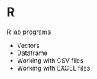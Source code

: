 # R

R lab programs
 - Vectors 
 - Dataframe 
 - Working with CSV files
 - Working with EXCEL files
 
